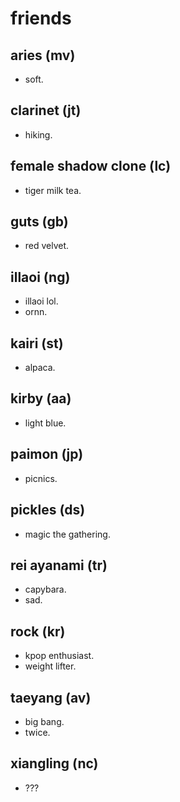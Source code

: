 # friends

## aries (mv)

- soft.

## clarinet (jt)

- hiking.

## female shadow clone (lc)

- tiger milk tea.

## guts (gb)

- red velvet.

## illaoi (ng)

- illaoi lol.
- ornn.

## kairi (st)

- alpaca.

## kirby (aa)

- light blue.

## paimon (jp)

- picnics.

## pickles (ds)

- magic the gathering.

## rei ayanami (tr)

- capybara.
- sad.

## rock (kr)

- kpop enthusiast.
- weight lifter.

## taeyang (av)

- big bang.
- twice.

## xiangling (nc)

- ???